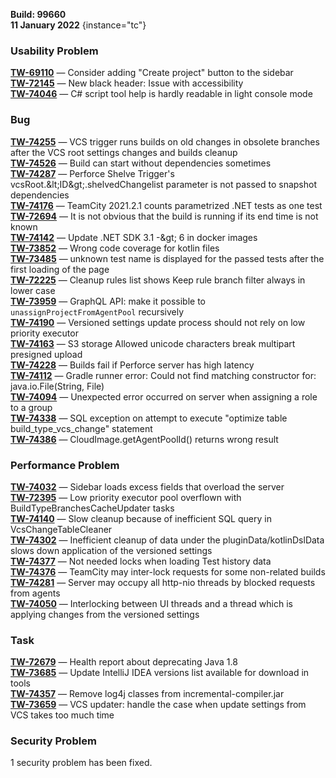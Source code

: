 [//]: # (title: TeamCity 2021.2.2 Release Notes)
[//]: # (auxiliary-id: TeamCity 2021.2.2 Release Notes)   

__Build: 99660__  
__11 January 2022__
{instance="tc"}   

### Usability Problem

[**TW-69110**](https://youtrack.jetbrains.com/issue/TW-69110) — Consider adding &quot;Create project&quot; button to the sidebar  
[**TW-72145**](https://youtrack.jetbrains.com/issue/TW-72145) — New black header: Issue with accessibility   
[**TW-74046**](https://youtrack.jetbrains.com/issue/TW-74046) — C# script tool help is hardly readable in light console mode   

### Bug

[**TW-74255**](https://youtrack.jetbrains.com/issue/TW-74255) — VCS trigger runs builds on old changes in obsolete branches after the VCS root settings changes and builds cleanup   
[**TW-74526**](https://youtrack.jetbrains.com/issue/TW-74526) — Build can start without dependencies sometimes   
[**TW-74287**](https://youtrack.jetbrains.com/issue/TW-74287) — Perforce Shelve Trigger&#39;s vcsRoot.\&lt;ID\&gt;.shelvedChangelist parameter is not passed to snapshot dependencies   
[**TW-74176**](https://youtrack.jetbrains.com/issue/TW-74176) — TeamCity 2021.2.1 counts parametrized .NET tests as one test   
[**TW-72694**](https://youtrack.jetbrains.com/issue/TW-72694) — It is not obvious that the build is running if its end time is not known   
[**TW-74142**](https://youtrack.jetbrains.com/issue/TW-74142) — Update .NET SDK 3.1 -\&gt; 6 in docker images   
[**TW-73852**](https://youtrack.jetbrains.com/issue/TW-73852) — Wrong code coverage for kotlin files   
[**TW-73485**](https://youtrack.jetbrains.com/issue/TW-73485) — unknown test name is displayed for the passed tests after the first loading of the page   
[**TW-72225**](https://youtrack.jetbrains.com/issue/TW-72225) — Cleanup rules list shows Keep rule branch filter always in lower case   
[**TW-73959**](https://youtrack.jetbrains.com/issue/TW-73959) — GraphQL API: make it possible to `unassignProjectFromAgentPool` recursively   
[**TW-74190**](https://youtrack.jetbrains.com/issue/TW-74190) — Versioned settings update process should not rely on low priority executor   
[**TW-74163**](https://youtrack.jetbrains.com/issue/TW-74163) — S3 storage Allowed unicode characters break multipart presigned upload   
[**TW-74228**](https://youtrack.jetbrains.com/issue/TW-74228) — Builds fail if Perforce server has high latency   
[**TW-74112**](https://youtrack.jetbrains.com/issue/TW-74112) — Gradle runner error: Could not find matching constructor for: java.io.File(String, File)   
[**TW-74094**](https://youtrack.jetbrains.com/issue/TW-74094) — Unexpected error occurred on server when assigning a role to a group   
[**TW-74338**](https://youtrack.jetbrains.com/issue/TW-74338) — SQL exception on attempt to execute &quot;optimize table build\_type\_vcs\_change&quot; statement   
[**TW-74386**](https://youtrack.jetbrains.com/issue/TW-74386) — CloudImage.getAgentPoolId() returns wrong result   

### Performance Problem

[**TW-74032**](https://youtrack.jetbrains.com/issue/TW-74032) — Sidebar loads excess fields that overload the server   
[**TW-72395**](https://youtrack.jetbrains.com/issue/TW-72395) — Low priority executor pool overflown with BuildTypeBranchesCacheUpdater tasks   
[**TW-74140**](https://youtrack.jetbrains.com/issue/TW-74140) — Slow cleanup because of inefficient SQL query in VcsChangeTableCleaner   
[**TW-74302**](https://youtrack.jetbrains.com/issue/TW-74302) — Inefficient cleanup of data under the pluginData/kotlinDslData slows down application of the versioned settings   
[**TW-74377**](https://youtrack.jetbrains.com/issue/TW-74377) — Not needed locks when loading Test history data   
[**TW-74376**](https://youtrack.jetbrains.com/issue/TW-74376) — TeamCity may inter-lock requests for some non-related builds   
[**TW-74281**](https://youtrack.jetbrains.com/issue/TW-74281) — Server may occupy all http-nio threads by blocked requests from agents   
[**TW-74050**](https://youtrack.jetbrains.com/issue/TW-74050) — Interlocking between UI threads and a thread which is applying changes from the versioned settings   

### Task

[**TW-72679**](https://youtrack.jetbrains.com/issue/TW-72679) — Health report about deprecating Java 1.8   
[**TW-73685**](https://youtrack.jetbrains.com/issue/TW-73685) — Update IntelliJ IDEA versions list available for download in tools   
[**TW-74357**](https://youtrack.jetbrains.com/issue/TW-74357) — Remove log4j classes from incremental-compiler.jar      
[**TW-73659**](https://youtrack.jetbrains.com/issue/TW-73659) — VCS updater: handle the case when update settings from VCS takes too much time

### Security Problem

1 security problem has been fixed.